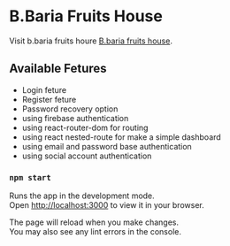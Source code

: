 # B.Baria Fruits House

Visit b.baria fruits houre  [B.baria fruits house](https://warehouse-c7200.web.app/).

## Available Fetures

* Login feture
* Register feture
* Password recovery option
* using firebase authentication 
* using react-router-dom for routing
* using react nested-route for make a simple dashboard
* using email and password base authentication
* using social account authentication

### `npm start`

Runs the app in the development mode.\
Open [http://localhost:3000](http://localhost:3000) to view it in your browser.

The page will reload when you make changes.\
You may also see any lint errors in the console.

